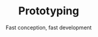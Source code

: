 ---
title: Prototyping
subtitle: Fast conception, fast development
description: You've got a project, an idea ? Let's do a first step !
category: presentation
subcategory: pme
layout: presentation
pic: /img/show/prototype-digitalisation-pme.jpg
sort: 2
---